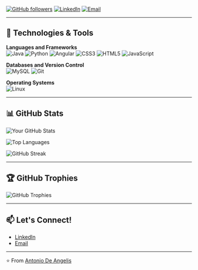 [![GitHub followers](https://img.shields.io/github/followers/antonioda2004?label=Follow&style=social)](https://github.com/antonioda2004)
[![LinkedIn](https://img.shields.io/badge/LinkedIn-Connect-blue)](https://www.linkedin.com/in/antonio-de-angelis/)
[![Email](https://img.shields.io/badge/Email-Contact%20Me-red)](mailto:deangelis.antonio122@gmail.com)

---

## 🔧 Technologies & Tools

**Languages and Frameworks**  
![Java](https://img.shields.io/badge/-Java-007396?style=flat-square&logo=java&logoColor=white)
![Python](https://img.shields.io/badge/-Python-3776AB?style=flat-square&logo=python&logoColor=white)
![Angular](https://img.shields.io/badge/-Angular-DD0031?style=flat-square&logo=angular&logoColor=white)
![CSS3](https://img.shields.io/badge/-CSS3-1572B6?style=flat-square&logo=css3&logoColor=white)
![HTML5](https://img.shields.io/badge/-HTML5-E34F26?style=flat-square&logo=html5&logoColor=white)
![JavaScript](https://img.shields.io/badge/-JavaScript-F7DF1E?style=flat-square&logo=javascript&logoColor=black)

**Databases and Version Control**  
![MySQL](https://img.shields.io/badge/-MySQL-4479A1?style=flat-square&logo=mysql&logoColor=white)
![Git](https://img.shields.io/badge/-Git-F05032?style=flat-square&logo=git&logoColor=white)

**Operating Systems**  
![Linux](https://img.shields.io/badge/-Linux-FCC624?style=flat-square&logo=linux&logoColor=black)

---

## 📊 GitHub Stats

![Your GitHub Stats](https://github-readme-stats.vercel.app/api?username=antonioda2004&show_icons=true&theme=radical&count_private=true)

![Top Languages](https://github-readme-stats.vercel.app/api/top-langs/?username=antonioda2004&layout=compact&theme=radical)

![GitHub Streak](https://github-readme-streak-stats.herokuapp.com/?user=antonioda2004&theme=radical)

---

## 🏆 GitHub Trophies

![GitHub Trophies](https://github-profile-trophy.vercel.app/?username=antonioda2004&theme=radical&row=2&column=3)

---

## 📫 Let's Connect!

- [LinkedIn](https://www.linkedin.com/in/antonio-de-angelis/)
- [Email](mailto:deangelis.antonio122@gmail.com)

---

⭐️ From [Antonio De Angelis](https://github.com/antonioda2004)

